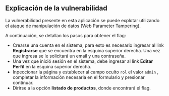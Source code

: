 ## Explicación de la vulnerabilidad

La vulnerabilidad presente en esta aplicación se puede explotar utilizando el ataque de manipulación de datos (Web Parameter Tampering).

A continuación, se detallan los pasos para obtener el flag:

* Crearse una cuenta en el sistema, para esto es necesario ingresar al link **Registrarse** que se encuentra en la esquina superior derecha. Una vez que ingresa se le solicitará un email y una contraseña.
* Una vez que inició sesión en el sistema, debe ingresar al link **Editar Perfil** en la esquina superior derecha.
* Inpeccionar la página y establecer al campo oculto ```rol``` el valor ```admin``` , completar la información necesaria en el formulario y presionar continuar.
* Dirirse a la opción **listado de productos**, donde encontrará el flag.
